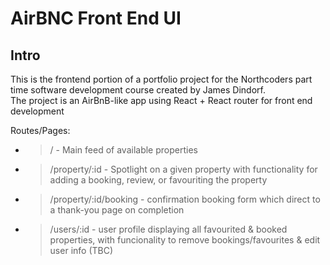 # AirBNC Front End UI

## **Intro**
This is the frontend portion of a portfolio project for the Northcoders part time software development course created by James Dindorf.<br>
The project is an AirBnB-like app using React + React router for front end development

Routes/Pages:

* > / - Main feed of available properties
* > /property/:id - Spotlight on a given property with functionality for adding a booking, review, or favouriting the property
* > /property/:id/booking - confirmation booking form which direct to a thank-you page on completion
* > /users/:id - user profile displaying all favourited & booked properties, with funcionality to remove bookings/favourites & edit user info (TBC)

